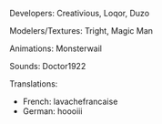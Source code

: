 Developers: Creativious, Loqor, Duzo

Modelers/Textures: Tright, Magic Man

Animations: Monsterwail

Sounds: Doctor1922

Translations: 
- French: lavachefrancaise
- German: hoooiii